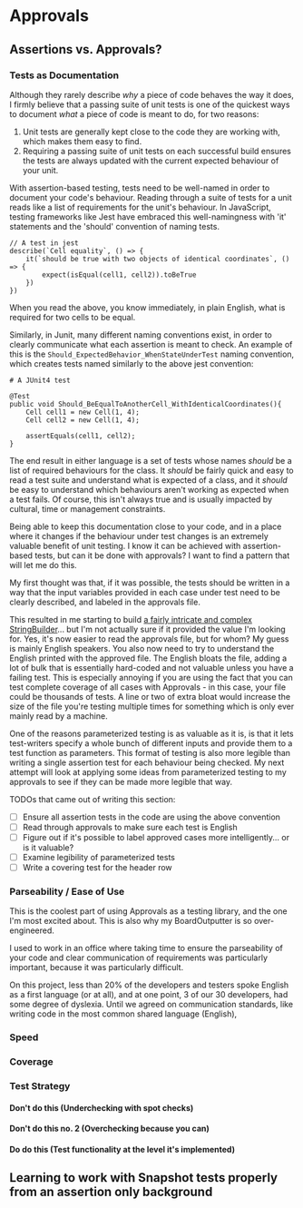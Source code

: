# Approvals
## Assertions vs. Approvals?
### Tests as Documentation
Although they rarely describe _why_ a piece of code behaves the way it does, I firmly believe that a passing suite of unit tests is one of the quickest ways to document _what_ a piece of code is meant to do, for two reasons:

1. Unit tests are generally kept close to the code they are working with, which makes them easy to find.
2. Requiring a passing suite of unit tests on each successful build ensures the tests are always updated with the current expected behaviour of your unit.

With assertion-based testing, tests need to be well-named in order to document your code's behaviour. Reading through a suite of tests for a unit reads like a list of requirements for the unit's behaviour. In JavaScript, testing frameworks like Jest have embraced this well-namingness with 'it' statements and the 'should' convention of naming tests.

```
// A test in jest
describe(`Cell equality`, () => {
    it(`should be true with two objects of identical coordinates`, () => {
        expect(isEqual(cell1, cell2)).toBeTrue
    })
})
```

When you read the above, you know immediately, in plain English, what is required for two cells to be equal. 

Similarly, in Junit, many different naming conventions exist, in order to clearly communicate what each assertion is meant to check. An example of this is the `Should_ExpectedBehavior_WhenStateUnderTest` naming convention, which creates tests named similarly to the above jest convention:

```
# A JUnit4 test

@Test
public void Should_BeEqualToAnotherCell_WithIdenticalCoordinates(){
    Cell cell1 = new Cell(1, 4);
    Cell cell2 = new Cell(1, 4);

    assertEquals(cell1, cell2);
}
```

The end result in either language is a set of tests whose names _should_ be a list of required behaviours for the class. It _should_ be fairly quick and easy to read a test suite and understand what is expected of a class, and it _should_ be easy to understand which behaviours aren't working as expected when a test fails. Of course, this isn't always true and is usually impacted by cultural, time or management constraints.

Being able to keep this documentation close to your code, and in a place where it changes if the behaviour under test changes is an extremely valuable benefit of unit testing. I know it can be achieved with assertion-based tests, but can it be done with approvals? I want to find a pattern that will let me do this.

My first thought was that, if it was possible, the tests should be written in a way that the input variables provided in each case under test need to be clearly described, and labeled in the approvals file. 

This resulted in me starting to build [a fairly intricate and complex StringBuilder](https://github.com/jmasonlee/graphGOL/commit/07c33a2662ef9d38979e1f627309d57127fe93e0#diff-50614f5e42a3b3a703eb669b2a60817e033a5c92b29a47fb56e71a567e3255b2)... but I'm not actually sure if it provided the value I'm looking for. Yes, it's now easier to read the approvals file, but for whom? My guess is mainly English speakers. You also now need to try to understand the English printed with the approved file. The English bloats the file, adding a lot of bulk that is essentially hard-coded and not valuable unless you have a failing test. This is especially annoying if you are using the fact that you can test complete coverage of all cases with Approvals - in this case, your file could be thousands of tests. A line or two of extra bloat would increase the size of the file you're testing multiple times for something which is only ever mainly read by a machine.

One of the reasons parameterized testing is as valuable as it is, is that it lets test-writers specify a whole bunch of different inputs and provide them to a test function as parameters. This format of testing is also more legible than writing a single assertion test for each behaviour being checked. My next attempt will look at applying some ideas from parameterized testing to my approvals to see if they can be made more legible that way.

TODOs that came out of writing this section:
- [ ] Ensure all assertion tests in the code are using the above convention
- [ ] Read through approvals to make sure each test is English
- [ ] Figure out if it's possible to label approved cases more intelligently... or is it valuable?
- [ ] Examine legibility of parameterized tests
- [ ] Write a covering test for the header row

### Parseability / Ease of Use
This is the coolest part of using Approvals as a testing library, and the one I'm most excited about. This is also why my BoardOutputter is so over-engineered.



I used to work in an office where taking time to ensure the parseability of your code and clear communication of requirements was particularly important, because it was particularly difficult. 

On this project, less than 20% of the developers and testers spoke English as a first language (or at all), and at one point, 3 of our 30 developers, had some degree of dyslexia. Until we agreed on communication standards, like writing code in the most common shared language (English), 

### Speed
### Coverage
### Test Strategy
#### Don't do this (Underchecking with spot checks)
#### Don't do this no. 2 (Overchecking because you can)
#### Do do this (Test functionality at the level it's implemented)


## Learning to work with Snapshot tests properly from an assertion only background
